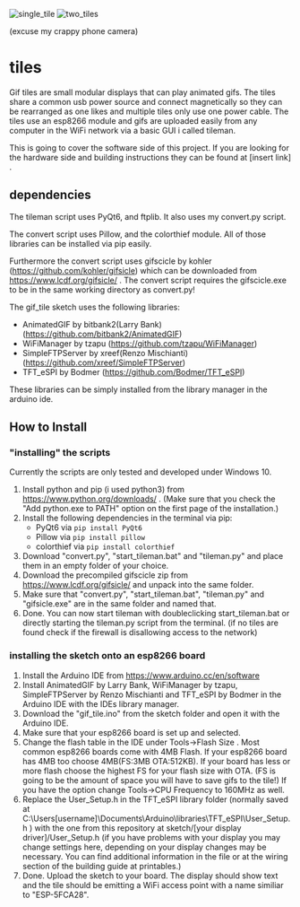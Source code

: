 ![single_tile](https://github.com/DurableSteer/tiles/assets/140595465/330805dd-f951-40a7-80c1-63ac52a086ab) ![two_tiles](https://github.com/DurableSteer/tiles/assets/140595465/c17181ee-2853-4c1f-89c7-32e10b81e5ae)

(excuse my crappy phone camera)

# tiles
Gif tiles are small modular displays that can play animated gifs. The tiles share a common usb power source and connect magnetically so they can be rearranged as one likes and multiple tiles only use one power cable. The tiles use an esp8266 module and gifs are uploaded easily from any computer in the WiFi network via a basic GUI i called tileman.

This is going to cover the software side of this project. If you are looking for the hardware side and building instructions they can be found at [insert link] .

## dependencies
The tileman script uses PyQt6, and ftplib. 
It also uses my convert.py script.

The convert script uses Pillow, and the colorthief module.
All of those libraries can be installed via pip easily.

Furthermore the convert script uses gifscicle by kohler (https://github.com/kohler/gifsicle) which can be downloaded from https://www.lcdf.org/gifsicle/ . 
The convert script requires the gifscicle.exe to be in the same working directory as convert.py!

The gif_tile sketch uses the following libraries:
- AnimatedGIF by bitbank2(Larry Bank) (https://github.com/bitbank2/AnimatedGIF)
- WiFiManager by tzapu (https://github.com/tzapu/WiFiManager)
- SimpleFTPServer by xreef(Renzo Mischianti) (https://github.com/xreef/SimpleFTPServer)
- TFT_eSPI by Bodmer (https://github.com/Bodmer/TFT_eSPI)
  
These libraries can be simply installed from the library manager in the arduino ide.

## How to Install
### "installing" the scripts
Currently the scripts are only tested and developed under Windows 10.
1. Install python and pip (i used python3) from https://www.python.org/downloads/ .
   (Make sure that you check the "Add python.exe to PATH" option on the first page of the installation.)
3. Install the following dependencies in the terminal via pip:
   - PyQt6 via `pip install PyQt6`
   - Pillow via `pip install pillow`
   - colorthief via `pip install colorthief`
5. Download "convert.py", "start_tileman.bat" and "tileman.py" and place them in an empty folder of your choice.
6. Download the precompiled gifscicle zip from https://www.lcdf.org/gifsicle/ and unpack into the same folder.
7. Make sure that "convert.py", "start_tileman.bat", "tileman.py" and "gifsicle.exe" are in the same folder and named that.
8. Done. You can now start tileman with doubleclicking start_tileman.bat or directly starting the tileman.py script from the terminal.
   (if no tiles are found check if the firewall is disallowing access to the network)

### installing the sketch onto an esp8266 board
1. Install the Arduino IDE from https://www.arduino.cc/en/software
2. Install AnimatedGIF by Larry Bank, WiFiManager by tzapu, SimpleFTPServer by Renzo Mischianti and TFT_eSPI by Bodmer in the Arduino IDE with the IDEs library manager.
3. Download the "gif_tile.ino" from the sketch folder and open it with the Arduino IDE.
4. Make sure that your esp8266 board is set up and selected.
5. Change the flash table in the IDE under Tools->Flash Size . Most common esp8266 boards come with 4MB Flash. If your esp8266 board has 4MB too choose 4MB(FS:3MB OTA:512KB). If your board has less or more flash choose the highest FS for your flash size with OTA. (FS is going to be the amount of space you will have to save gifs to the tile!) If you have the option change Tools->CPU Frequency to 160MHz as well.
6. Replace the User_Setup.h in the TFT_eSPI library folder (normally saved at C:\Users\[username]\Documents\Arduino\libraries\TFT_eSPI\User_Setup.h ) with the one from this repository at  sketch/[your display driver]/User_Setup.h (if you have problems with your display you may change settings here, depending on your display changes may be necessary. You can find additional information in the file or at the wiring section of the building guide at printables.)
7. Done. Upload the sketch to your board. The display should show text and the tile should be emitting a WiFi access point with a name similiar to "ESP-5FCA28".
